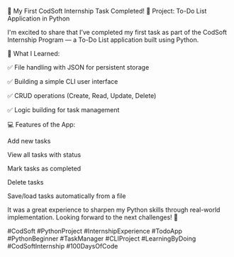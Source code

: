 🎯 My First CodSoft Internship Task Completed!
🔹 Project: To-Do List Application in Python

I'm excited to share that I’ve completed my first task as part of the CodSoft Internship Program — a To-Do List application built using Python.

🧠 What I Learned:

✅ File handling with JSON for persistent storage

✅ Building a simple CLI user interface

✅ CRUD operations (Create, Read, Update, Delete)

✅ Logic building for task management

💻 Features of the App:

Add new tasks

View all tasks with status

Mark tasks as completed

Delete tasks

Save/load tasks automatically from a file

It was a great experience to sharpen my Python skills through real-world implementation. Looking forward to the next challenges! 🚀

#CodSoft #PythonProject #InternshipExperience #TodoApp #PythonBeginner #TaskManager #CLIProject #LearningByDoing #CodSoftInternship #100DaysOfCode
